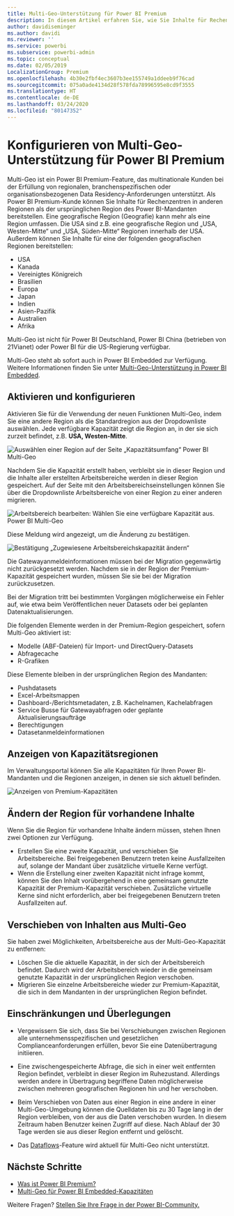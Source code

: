 ```yaml
---
title: Multi-Geo-Unterstützung für Power BI Premium
description: In diesem Artikel erfahren Sie, wie Sie Inhalte für Rechenzentren in anderen Regionen als der ursprünglichen Region des Power BI-Mandanten bereitstellen können.
author: davidiseminger
ms.author: davidi
ms.reviewer: ''
ms.service: powerbi
ms.subservice: powerbi-admin
ms.topic: conceptual
ms.date: 02/05/2019
LocalizationGroup: Premium
ms.openlocfilehash: 4b30e2fbf4ec3607b3ee155749a1ddeeb9f76cad
ms.sourcegitcommit: 075a0ade4134d28f578fda78996595e8cd9f3555
ms.translationtype: HT
ms.contentlocale: de-DE
ms.lasthandoff: 03/24/2020
ms.locfileid: "80147352"
---
```

# <a name="configure-multi-geo-support-for-power-bi-premium"></a>Konfigurieren von Multi-Geo-Unterstützung für Power BI Premium

Multi-Geo ist ein Power BI Premium-Feature, das multinationale Kunden bei der Erfüllung von regionalen, branchenspezifischen oder organisationsbezogenen Data Residency-Anforderungen unterstützt. Als Power BI Premium-Kunde können Sie Inhalte für Rechenzentren in anderen Regionen als der ursprünglichen Region des Power BI-Mandanten bereitstellen. Eine geografische Region (Geografie) kann mehr als eine Region umfassen. Die USA sind z.B. eine geografische Region und „USA, Westen-Mitte“ und „USA, Süden-Mitte“ Regionen innerhalb der USA. Außerdem können Sie Inhalte für eine der folgenden geografischen Regionen bereitstellen:

- USA
- Kanada
- Vereinigtes Königreich
- Brasilien
- Europa
- Japan
- Indien
- Asien-Pazifik
- Australien
- Afrika

Multi-Geo ist nicht für Power BI Deutschland, Power BI China (betrieben von 21Vianet) oder Power BI für die US-Regierung verfügbar.

Multi-Geo steht ab sofort auch in Power BI Embedded zur Verfügung. Weitere Informationen finden Sie unter [Multi-Geo-Unterstützung in Power BI Embedded](developer/embedded/embedded-multi-geo.md).

## <a name="enable-and-configure"></a>Aktivieren und konfigurieren

Aktivieren Sie für die Verwendung der neuen Funktionen Multi-Geo, indem Sie eine andere Region als die Standardregion aus der Dropdownliste auswählen.  Jede verfügbare Kapazität zeigt die Region an, in der sie sich zurzeit befindet, z.B. **USA, Westen-Mitte**.

![Auswählen einer Region auf der Seite „Kapazitätsumfang“ Power BI Multi-Geo](media/service-admin-premium-multi-geo/power-bi-multi-geo-capacity-size.png)

Nachdem Sie die Kapazität erstellt haben, verbleibt sie in dieser Region und die Inhalte aller erstellten Arbeitsbereiche werden in dieser Region gespeichert. Auf der Seite mit den Arbeitsbereichseinstellungen können Sie über die Dropdownliste Arbeitsbereiche von einer Region zu einer anderen migrieren.

![Arbeitsbereich bearbeiten: Wählen Sie eine verfügbare Kapazität aus. Power BI Multi-Geo](media/service-admin-premium-multi-geo/power-bi-multi-geo-edit-workspace.png)

Diese Meldung wird angezeigt, um die Änderung zu bestätigen.

![Bestätigung „Zugewiesene Arbeitsbereichskapazität ändern“](media/service-admin-premium-multi-geo/power-bi-multi-geo-change-assigned-workspace-capacity.png)

Die Gatewayanmeldeinformationen müssen bei der Migration gegenwärtig nicht zurückgesetzt werden.  Nachdem sie in der Region der Premium-Kapazität gespeichert wurden, müssen Sie sie bei der Migration zurückzusetzen.

Bei der Migration tritt bei bestimmten Vorgängen möglicherweise ein Fehler auf, wie etwa beim Veröffentlichen neuer Datasets oder bei geplanten Datenaktualisierungen.  

Die folgenden Elemente werden in der Premium-Region gespeichert, sofern Multi-Geo aktiviert ist:

- Modelle (ABF-Dateien) für Import- und DirectQuery-Datasets
- Abfragecache
- R-Grafiken

Diese Elemente bleiben in der ursprünglichen Region des Mandanten:

- Pushdatasets
- Excel-Arbeitsmappen
- Dashboard-/Berichtsmetadaten, z.B. Kachelnamen, Kachelabfragen
- Service Busse für Gatewayabfragen oder geplante Aktualisierungsaufträge
- Berechtigungen
- Datasetanmeldeinformationen

## <a name="view-capacity-regions"></a>Anzeigen von Kapazitätsregionen

Im Verwaltungsportal können Sie alle Kapazitäten für Ihren Power BI-Mandanten und die Regionen anzeigen, in denen sie sich aktuell befinden.

![Anzeigen von Premium-Kapazitäten](media/service-admin-premium-multi-geo/power-bi-multi-geo-premium-capacities.png) 

## <a name="change-the-region-for-existing-content"></a>Ändern der Region für vorhandene Inhalte

Wenn Sie die Region für vorhandene Inhalte ändern müssen, stehen Ihnen zwei Optionen zur Verfügung.

- Erstellen Sie eine zweite Kapazität, und verschieben Sie Arbeitsbereiche. Bei freigegebenen Benutzern treten keine Ausfallzeiten auf, solange der Mandant über zusätzliche virtuelle Kerne verfügt.
- Wenn die Erstellung einer zweiten Kapazität nicht infrage kommt, können Sie den Inhalt vorübergehend in eine gemeinsam genutzte Kapazität der Premium-Kapazität verschieben. Zusätzliche virtuelle Kerne sind nicht erforderlich, aber bei freigegebenen Benutzern treten Ausfallzeiten auf.

## <a name="move-content-out-of-multi-geo"></a>Verschieben von Inhalten aus Multi-Geo  

Sie haben zwei Möglichkeiten, Arbeitsbereiche aus der Multi-Geo-Kapazität zu entfernen:

- Löschen Sie die aktuelle Kapazität, in der sich der Arbeitsbereich befindet.  Dadurch wird der Arbeitsbereich wieder in die gemeinsam genutzte Kapazität in der ursprünglichen Region verschoben.
- Migrieren Sie einzelne Arbeitsbereiche wieder zur Premium-Kapazität, die sich in dem Mandanten in der ursprünglichen Region befindet.

## <a name="limitations-and-considerations"></a>Einschränkungen und Überlegungen

- Vergewissern Sie sich, dass Sie bei Verschiebungen zwischen Regionen alle unternehmensspezifischen und gesetzlichen Complianceanforderungen erfüllen, bevor Sie eine Datenübertragung initiieren.
- Eine zwischengespeicherte Abfrage, die sich in einer weit entfernten Region befindet, verbleibt in dieser Region im Ruhezustand. Allerdings werden andere in Übertragung begriffene Daten möglicherweise zwischen mehreren geografischen Regionen hin und her verschoben.
- Beim Verschieben von Daten aus einer Region in eine andere in einer Multi-Geo-Umgebung können die Quelldaten bis zu 30 Tage lang in der Region verbleiben, von der aus die Daten verschoben wurden. In diesem Zeitraum haben Benutzer keinen Zugriff auf diese. Nach Ablauf der 30 Tage werden sie aus dieser Region entfernt und gelöscht.

- Das [Dataflows](service-dataflows-overview.md)-Feature wird aktuell für Multi-Geo nicht unterstützt.

## <a name="next-steps"></a>Nächste Schritte

- [Was ist Power BI Premium?](service-premium-what-is.md)
- [Multi-Geo für Power BI Embedded-Kapazitäten](developer/embedded/embedded-multi-geo.md)

Weitere Fragen? [Stellen Sie Ihre Frage in der Power BI-Community.](https://community.powerbi.com/)
